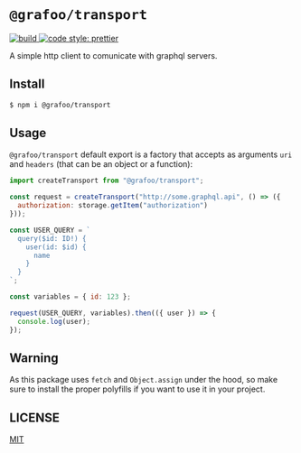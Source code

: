 # `@grafoo/transport`

<a href=https://circleci.com/gh/malbernaz/grafoo>
  <img
    src=https://img.shields.io/circleci/project/github/malbernaz/grafoo/master.svg?label=build
    alt=build
  />
</a>
<a href=https://github.com/malbernaz/grafoo>
  <img
    src=https://img.shields.io/badge/code_style-prettier-ff69b4.svg
    alt="code style: prettier"
  />
</a>

A simple http client to comunicate with graphql servers.

## Install

```sh
$ npm i @grafoo/transport
```

## Usage

`@grafoo/transport` default export is a factory that accepts as arguments `uri` and `headers` (that can be an object or a function):

```js
import createTransport from "@grafoo/transport";

const request = createTransport("http://some.graphql.api", () => ({
  authorization: storage.getItem("authorization")
}));

const USER_QUERY = `
  query($id: ID!) {
    user(id: $id) {
      name
    }
  }
`;

const variables = { id: 123 };

request(USER_QUERY, variables).then(({ user }) => {
  console.log(user);
});
```

## Warning

As this package uses `fetch` and `Object.assign` under the hood, so make sure to install the proper polyfills if you want to use it in your project.

## LICENSE

[MIT](https://github.com/malbernaz/grafoo/blob/master/LICENSE)
